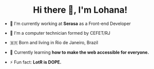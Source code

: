 <h1 align="center">Hi there 👋, I'm Lohana!</h1>
<!-- <h3 align="center">you can call me Loh</h3> -->

- 💼 I'm currently working at **Serasa** as a Front-end Developer

- 📝 I'm a computer technician formed by CEFET/RJ

- 🇧🇷 Born and living in Rio de Janeiro, Brazil

- 🌱 Currently learning **how to make the web accessible for everyone.**

- ⚡ Fun fact: **LotR is DOPE.**

<!--

<center>
    <table align="center">
      <tr>
          <td>
              <img width="440px" align="center" src="https://github-readme-stats.vercel.app/api?username=heyloh&count_private=true&hide_border=true&show_icons=true" />
          </td>
      </tr>  
      <tr>
          <td>
              <img width="440px" align="center" src="https://github-readme-stats.vercel.app/api/top-langs/?username=heyloh&layout=compact" />
          </td>
      </tr>
    </table>
</center>


-->

